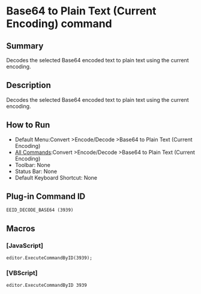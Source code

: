 # Base64 to Plain Text (Current Encoding) command

## Summary

Decodes the selected Base64 encoded text to plain text using the current encoding.

## Description

Decodes the selected Base64 encoded text to plain text using the current encoding.

## How to Run

- Default Menu:Convert \>Encode/Decode \>Base64 to Plain Text (Current Encoding)
- [All Commands](../tools/all_commands):Convert \>Encode/Decode \>Base64 to Plain Text (Current Encoding)
- Toolbar:
None
- Status Bar: None
- Default Keyboard Shortcut: None

## Plug-in Command ID

```
EEID_DECODE_BASE64 (3939)```

## Macros

### \[JavaScript\]

```
editor.ExecuteCommandByID(3939);
```

### \[VBScript\]

```
editor.ExecuteCommandByID 3939
```
